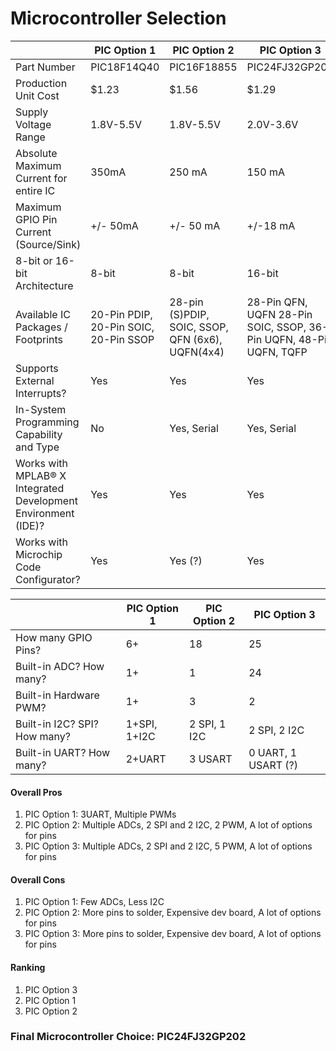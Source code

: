 # Microcontroller Selection


|                                  | PIC Option 1 | PIC Option 2 | PIC Option 3 |
|----------------------------------|--------------|--------------|--------------|
| Part Number                      | PIC18F14Q40  | PIC16F18855  | PIC24FJ32GP202 |
| Production Unit Cost             | $1.23        | $1.56        | $1.29        |
| Supply Voltage Range             | 1.8V-5.5V    | 1.8V-5.5V    | 2.0V-3.6V    |
| Absolute Maximum Current for entire IC | 350mA  | 250 mA       | 150 mA       |
| Maximum GPIO Pin Current (Source/Sink) | +/- 50mA | +/- 50 mA | +/-18 mA |
| 8-bit or 16-bit Architecture    | 8-bit        | 8-bit        | 16-bit       |
| Available IC Packages / Footprints | 20-Pin PDIP, 20-Pin SOIC, 20-Pin SSOP | 28-pin (S)PDIP, SOIC, SSOP, QFN (6x6), UQFN(4x4) | 28-Pin QFN, UQFN 28-Pin SOIC, SSOP, 36-Pin UQFN, 48-Pin UQFN, TQFP |
| Supports External Interrupts?   | Yes          | Yes          | Yes          |
| In-System Programming Capability and Type | No     | Yes, Serial | Yes, Serial |
| Works with MPLAB® X Integrated Development Environment (IDE)? | Yes | Yes | Yes |
| Works with Microchip Code Configurator? | Yes | Yes (?) | Yes |

|                           | PIC Option 1 | PIC Option 2 | PIC Option 3 |
|---------------------------|--------------|--------------|--------------|
| How many GPIO Pins?       | 6+           | 18           | 25           |
| Built-in ADC? How many?   | 1+           | 1            | 24           |
| Built-in Hardware PWM?    | 1+           | 3            | 2            |
| Built-in I2C? SPI? How many? | 1+SPI, 1+I2C | 2 SPI, 1 I2C | 2 SPI, 2 I2C |
| Built-in UART? How many?  | 2+UART       | 3 USART      | 0 UART, 1 USART (?) |
#### Overall Pros

1. PIC Option 1: 3UART, Multiple PWMs
2. PIC Option 2: Multiple ADCs, 2 SPI and 2 I2C, 2 PWM, A lot of options for pins
3. PIC Option 3: Multiple ADCs, 2 SPI and 2 I2C, 5 PWM, A lot of options for pins

#### Overall Cons

1. PIC Option 1: Few ADCs, Less I2C
2. PIC Option 2: More pins to solder, Expensive dev board, A lot of options for pins
3. PIC Option 3: More pins to solder, Expensive dev board, A lot of options for pins

#### Ranking

1. PIC Option 3
2. PIC Option 1
3. PIC Option 2

### Final Microcontroller Choice: PIC24FJ32GP202
